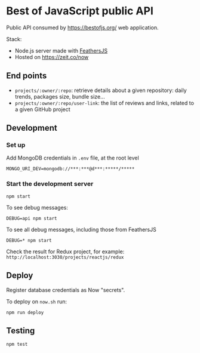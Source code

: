 # Best of JavaScript public API

Public API consumed by https://bestofjs.org/ web application.

Stack:

- Node.js server made with [FeathersJS](https://feathersjs.com/)
- Hosted on https://zeit.co/now

## End points

- `projects/:owner/:repo`: retrieve details about a given repository: daily trends, packages size, bundle size...
- `projects/:owner/:repo/user-link`: the list of reviews and links, related to a given GitHub project

## Development

### Set up

Add MongoDB credentials in `.env` file, at the root level

```
MONGO_URI_DEV=mongodb://***:***@d***:*****/*****
```

### Start the development server

```
npm start
```

To see debug messages:

```
DEBUG=api npm start
```

To see all debug messages, including those from FeathersJS

```
DEBUG=* npm start
```

Check the result for Redux project, for example: `http://localhost:3030/projects/reactjs/redux`

## Deploy

Register database credentials as Now "secrets".

To deploy on `now.sh` run:

```
npm run deploy
```

## Testing

```
npm test
```
